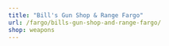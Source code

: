 ```yaml
---
title: "Bill's Gun Shop & Range Fargo"
url: /fargo/bills-gun-shop-and-range-fargo/
shop: weapons
---
```

